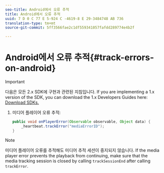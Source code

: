 ```yaml
---
seo-title: Android에서 오류 추적
title: Android에서 오류 추적
uuid: 7 D 0 C 77 E 5-924 C -4619-8 E 29-3484748 AB 736
translation-type: tm+mt
source-git-commit: 5ff3566fae2c1df559341057fafdd289774e4b2f

---
```



# Android에서 오류 추적{#track-errors-on-android}

>[!IMPORTANT]
>
>다음은 모든 2.x SDK에 구현과 관련된 지침입니다. If you are implementing a 1.x version of the SDK, you can download the 1.x Developers Guides here: [Download SDKs.](../../sdk-implement/download-sdks.md)

1. 미디어 플레이어 오류 추적:

   ```java
   public void onPlayerError(Observable observable, Object data) {  
       _heartbeat.trackError("mediaErrorID"); 
   }
   ```

>[!NOTE]
>
>미디어 플레이어 오류를 추적해도 미디어 추적 세션이 중지되지 않습니다. If the media player error prevents the playback from continuing, make sure that the media tracking session is closed by calling `trackSessionEnd` after calling `trackError`.

